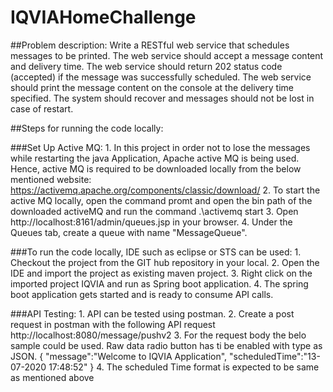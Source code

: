 # IQVIAHomeChallenge

##Problem description:
     Write a RESTful web service that schedules messages to be printed. The web service should accept a message content and delivery time. The
     web service should return 202 status code (accepted) if the message was successfully scheduled. The web service should print the message
     content on the console at the delivery time specified. The system should recover and messages should not be lost in case of restart.

##Steps for running the code locally:

  ###Set Up Active MQ:
    1. In this project in order not to lose the messages while restarting the java Application, Apache active MQ is being used. 
       Hence, active MQ is required to be downloaded locally from the below mentioned website:
        https://activemq.apache.org/components/classic/download/
    2. To start the active MQ locally, open the command promt and open the bin path of the downloaded activeMQ and run the command .\activemq start
    3. Open http://localhost:8161/admin/queues.jsp in your browser.
    4. Under the Queues tab, create a queue with name "MessageQueue".
  
  ###To run the code locally, IDE such as eclipse or STS can be used:
    1. Checkout the project from the GIT hub repository in your local.
    2. Open the IDE and import the project as existing maven project.
    3. Right click on the imported project IQVIA and run as Spring boot application.
    4. The spring boot application gets started and is ready to consume API calls.
  
  ###API Testing:
    1. API can be tested using postman.
    2. Create a post request in postman with the following API request
        http://localhost:8080/message/pushv2
    3. For the request body the belo sample could be used. Raw data radio button has ti be enabled with type as JSON. 
        {
            "message":"Welcome to IQVIA Application",
            "scheduledTime":"13-07-2020 17:48:52"
         }
    4. The scheduled Time format is expected to be same as mentioned above
  
  
